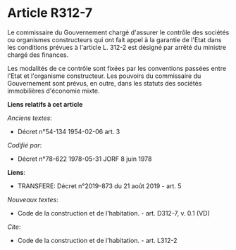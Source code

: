 # Article R312-7

Le commissaire du Gouvernement chargé d'assurer le contrôle des sociétés ou organismes constructeurs qui ont fait appel à la
garantie de l'Etat dans les conditions prévues à l'article L. 312-2 est désigné par arrêté du ministre chargé des finances. 

Les modalités de ce contrôle sont fixées par les conventions passées entre l'Etat et l'organisme constructeur. Les pouvoirs
du commissaire du Gouvernement sont prévus, en outre, dans les statuts des sociétés immobilières d'économie mixte.

**Liens relatifs à cet article**

_Anciens textes_:

  - Décret n°54-134 1954-02-06 art. 3

_Codifié par_:

  - Décret n°78-622 1978-05-31 JORF 8 juin 1978

**Liens**:

  - TRANSFERE: Décret n°2019-873 du 21 août 2019 - art. 5

_Nouveaux textes_:

  - Code de la construction et de l'habitation. - art. D312-7, v. 0.1 (VD)

_Cite_:

  - Code de la construction et de l'habitation. - art. L312-2

